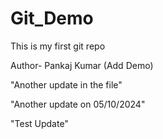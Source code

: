 # Git_Demo
This is my first git repo

Author- Pankaj Kumar (Add Demo)

"Another update in the file"


"Another update on 05/10/2024"

"Test Update"